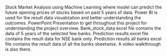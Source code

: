 Stock Market Analysis using Machine Learning where model can predict the future opening prices of stocks based
on past 5 years of data.
Power BI is used for the result data visualization and better understanding the outcomes.
PowerPoint Presentation to get throughout this project for understanding the project overview.
Bank_stock_data excel file contains the data of 5 years of the selected few banks.
Prediction results excel file contains the result data for NSE bank only.
Prediction results all banks excel file contains the result data of all the banks sheetwise.
A video walkthrough is also there.
